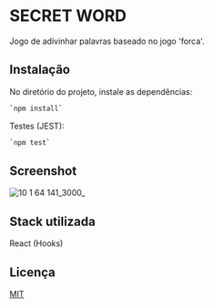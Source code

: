 
# SECRET WORD 

Jogo de adivinhar palavras baseado no jogo 'forca'.



## Instalação

No diretório do projeto, instale as dependências: 

```bash
`npm install`
```

Testes (JEST):
```bash
`npm test`
```

## Screenshot

![10 1 64 141_3000_](https://user-images.githubusercontent.com/91806523/185175839-8c56be2a-5ab8-44d4-b859-064f571e35bd.png)

## Stack utilizada

React (Hooks)


## Licença

[MIT](https://choosealicense.com/licenses/mit/)

